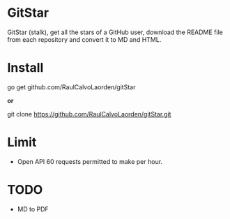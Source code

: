 # GitStar

GitStar (stalk), get all the stars of a GitHub user, download the README file from each repository and convert it to MD and HTML. 

# Install

go get github.com/RaulCalvoLaorden/gitStar

**or**

git clone https://github.com/RaulCalvoLaorden/gitStar.git



# Limit
- Open API 60 requests permitted to make per hour.

# TODO
- MD to PDF
